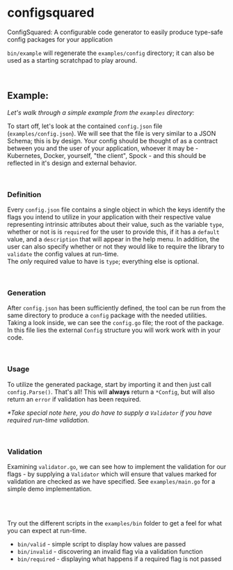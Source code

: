 # configsquared

ConfigSquared: A configurable code generator to easily produce type-safe config packages for your application

`bin/example` will regenerate the `examples/config` directory; it can also be used as a starting scratchpad to play around.

<br>

## Example:

_Let's walk through a simple example from the `examples` directory:_

To start off, let's look at the contained `config.json` file (`examples/config.json`). We will see that the file is very similar to a JSON Schema; this is by design. Your config should be thought of as a contract between you and the user of your application, whoever it may be - Kubernetes, Docker, yourself, "the client", Spock - and this should be reflected in it's design and external behavior.

<br>

### Definition

Every `config.json` file contains a single object in which the keys identify the flags you intend to utilize in your application with their respective value representing intrinsic attributes about their value, such as the variable `type`, whether or not is is `required` for the user to provide this, if it has a `default` value, and a `description` that will appear in the help menu. In addition, the user can also specify whether or not they would like to require the library to `validate` the config values at run-time. <br>
The _only_ required value to have is `type`; everything else is optional.

<br>

### Generation

After `config.json` has been sufficiently defined, the tool can be run from the same directory to produce a `config` package with the needed utilities. Taking a look inside, we can see the `config.go` file; the root of the package. In this file lies the external `Config`
structure you will work work with in your code.

<br>

### Usage

To utilize the generated package, start by importing it and then just call `config.Parse()`. That's all! This will **always** return a `*Config`, but will also return an `error` if validation has been required.

_\*Take special note here, you do have to supply a `Validator` if you have required run-time validation._

<br>

### Validation

Examining `validator.go`, we can see how to implement the validation for our flags - by supplying a `Validator` which will ensure that values marked for validation are checked as we have specified. See `examples/main.go` for a simple demo implementation.

<br>
<br>

Try out the different scripts in the `examples/bin` folder to get a feel for what you can expect at run-time.

- `bin/valid` - simple script to display how values are passed
- `bin/invalid` - discovering an invalid flag via a validation function
- `bin/required` - displaying what happens if a required flag is not passed
